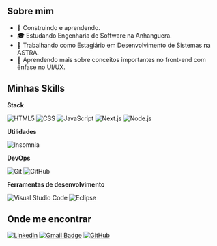 ## Sobre mim

- 🤔 Construindo e aprendendo.
- 🎓 Estudando Engenharia de Software na Anhanguera.
- 💼 Trabalhando como Estagiário em Desenvolvimento de Sistemas na ASTRA.
- 🌱 Aprendendo mais sobre conceitos importantes no front-end com ênfase no UI/UX.

## Minhas Skills

**Stack**

![HTML5](https://img.shields.io/badge/-HTML5-000000?style=flat&logo=HTML5)
![CSS](https://img.shields.io/badge/-CSS-000000?style=flat&logo=CSS3&logoColor=1572B6)
![JavaScript](https://img.shields.io/badge/JavaScript-000000?style=flat&logo=JavaScript)
![Next.js](https://img.shields.io/badge/Next.js-000000?style=flat&logo=nextdotjs)
![Node.js](https://img.shields.io/badge/Node.js-000000?style=flat&logo=nodedotjs)

**Utilidades**

![Insomnia](https://img.shields.io/badge/Insomnia-4000BF?style=flat&logo=insomnia)

**DevOps**

![Git](https://img.shields.io/badge/-Git-333333?style=flat&logo=git)
![GitHub](https://img.shields.io/badge/-GitHub-333333?style=flat&logo=github)

**Ferramentas de desenvolvimento**

![Visual Studio Code](https://img.shields.io/badge/-Visual%20Studio%20Code-333333?style=flat&logo=visual-studio-code&logoColor=007ACC)
![Eclipse](https://img.shields.io/badge/-Eclipse-333333?style=flat&logo=eclipse-ide&logoColor=2C2255)

## Onde me encontrar

[![Linkedin](https://img.shields.io/badge/-Linkedin-blue?style=flat&logo=Linkedin&logoColor=white&link=https://www.linkedin.com/in/otavio-ppereira/)](https://www.linkedin.com/in/otavio-ppereira/)
[![Gmail Badge](https://img.shields.io/badge/-Gmail-EA4335?style=flat&logo=Gmail&logoColor=white&link=mailto:otaviopereira2004@gmail.com)](mailto:otaviopereira2004@gmail.com)
[![GitHub](https://img.shields.io/github/followers/otaviozin?label=follow&style=flat)](https://github.com/otaviozin)
